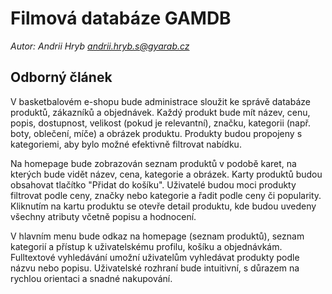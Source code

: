 # Filmová databáze GAMDB

*Autor: Andrii Hryb <andrii.hryb.s@gyarab.cz>*

## Odborný článek

V basketbalovém e-shopu bude administrace sloužit ke správě databáze produktů, zákazníků a objednávek. Každý produkt bude mít název, cenu, popis, dostupnost, velikost (pokud je relevantní), značku, kategorii (např. boty, oblečení, míče) a obrázek produktu. Produkty budou propojeny s kategoriemi, aby bylo možné efektivně filtrovat nabídku.

Na homepage bude zobrazován seznam produktů v podobě karet, na kterých bude vidět název, cena, kategorie a obrázek. Karty produktů budou obsahovat tlačítko "Přidat do košíku". Uživatelé budou moci produkty filtrovat podle ceny, značky nebo kategorie a řadit podle ceny či popularity. Kliknutím na kartu produktu se otevře detail produktu, kde budou uvedeny všechny atributy včetně popisu a hodnocení.

V hlavním menu bude odkaz na homepage (seznam produktů), seznam kategorií a přístup k uživatelskému profilu, košíku a objednávkám. Fulltextové vyhledávání umožní uživatelům vyhledávat produkty podle názvu nebo popisu. Uživatelské rozhraní bude intuitivní, s důrazem na rychlou orientaci a snadné nakupování.
